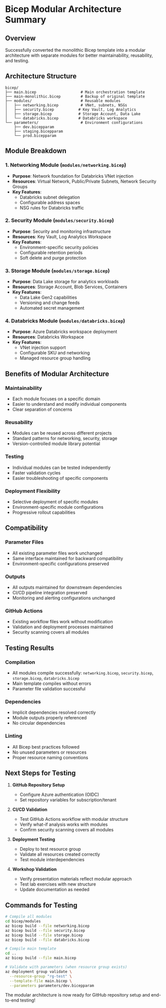 # Bicep Modular Architecture Summary

## Overview
Successfully converted the monolithic Bicep template into a modular architecture with separate modules for better maintainability, reusability, and testing.

## Architecture Structure

```
bicep/
├── main.bicep                    # Main orchestration template
├── main-monolithic.bicep         # Backup of original template
├── modules/                      # Reusable modules
│   ├── networking.bicep          # VNet, subnets, NSGs
│   ├── security.bicep           # Key Vault, Log Analytics
│   ├── storage.bicep            # Storage Account, Data Lake
│   └── databricks.bicep         # Databricks workspace
└── parameters/                   # Environment configurations
    ├── dev.bicepparam
    ├── staging.bicepparam
    └── prod.bicepparam
```

## Module Breakdown

### 1. **Networking Module** (`modules/networking.bicep`)
- **Purpose**: Network foundation for Databricks VNet injection
- **Resources**: Virtual Network, Public/Private Subnets, Network Security Groups
- **Key Features**: 
  - Databricks subnet delegation
  - Configurable address spaces
  - NSG rules for Databricks traffic

### 2. **Security Module** (`modules/security.bicep`)
- **Purpose**: Security and monitoring infrastructure
- **Resources**: Key Vault, Log Analytics Workspace
- **Key Features**:
  - Environment-specific security policies
  - Configurable retention periods
  - Soft delete and purge protection

### 3. **Storage Module** (`modules/storage.bicep`)
- **Purpose**: Data Lake storage for analytics workloads
- **Resources**: Storage Account, Blob Services, Containers
- **Key Features**:
  - Data Lake Gen2 capabilities
  - Versioning and change feeds
  - Automated secret management

### 4. **Databricks Module** (`modules/databricks.bicep`)
- **Purpose**: Azure Databricks workspace deployment
- **Resources**: Databricks Workspace
- **Key Features**:
  - VNet injection support
  - Configurable SKU and networking
  - Managed resource group handling

## Benefits of Modular Architecture

### Maintainability
- Each module focuses on a specific domain
- Easier to understand and modify individual components
- Clear separation of concerns

### Reusability
- Modules can be reused across different projects
- Standard patterns for networking, security, storage
- Version-controlled module library potential

### Testing
- Individual modules can be tested independently
- Faster validation cycles
- Easier troubleshooting of specific components

### Deployment Flexibility
- Selective deployment of specific modules
- Environment-specific module configurations
- Progressive rollout capabilities

## Compatibility

### Parameter Files
- All existing parameter files work unchanged
- Same interface maintained for backward compatibility
- Environment-specific configurations preserved

### Outputs
- All outputs maintained for downstream dependencies
- CI/CD pipeline integration preserved
- Monitoring and alerting configurations unchanged

### GitHub Actions
- Existing workflow files work without modification
- Validation and deployment processes maintained
- Security scanning covers all modules

## Testing Results

### Compilation
- All modules compile successfully: `networking.bicep`, `security.bicep`, `storage.bicep`, `databricks.bicep`
- Main template compiles without errors
- Parameter file validation successful

### Dependencies
- Implicit dependencies resolved correctly
- Module outputs properly referenced
- No circular dependencies

### Linting
- All Bicep best practices followed
- No unused parameters or resources
- Proper resource naming conventions

## Next Steps for Testing

1. **GitHub Repository Setup**
   - Configure Azure authentication (OIDC)
   - Set repository variables for subscription/tenant

2. **CI/CD Validation**
   - Test GitHub Actions workflow with modular structure
   - Verify what-if analysis works with modules
   - Confirm security scanning covers all modules

3. **Deployment Testing**
   - Deploy to test resource group
   - Validate all resources created correctly
   - Test module interdependencies

4. **Workshop Validation**
   - Verify presentation materials reflect modular approach
   - Test lab exercises with new structure
   - Update documentation as needed

## Commands for Testing

```bash
# Compile all modules
cd bicep/modules
az bicep build --file networking.bicep
az bicep build --file security.bicep
az bicep build --file storage.bicep
az bicep build --file databricks.bicep

# Compile main template
cd ..
az bicep build --file main.bicep

# Validate with parameters (when resource group exists)
az deployment group validate \
  --resource-group "rg-test" \
  --template-file main.bicep \
  --parameters parameters/dev.bicepparam
```

The modular architecture is now ready for GitHub repository setup and end-to-end testing!